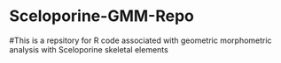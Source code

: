 # Sceloporine-GMM-Repo
#This is a repsitory for R code associated with geometric morphometric analysis with Sceloporine skeletal elements